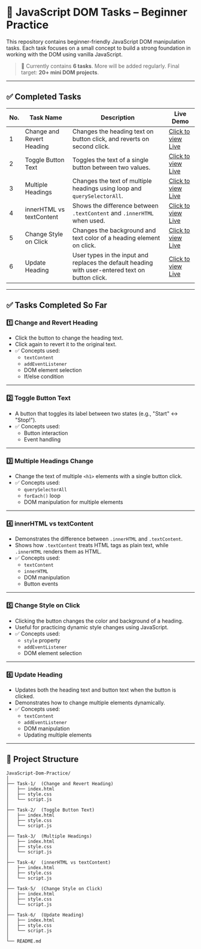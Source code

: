 # 🔧 JavaScript DOM Tasks – Beginner Practice

This repository contains beginner-friendly JavaScript DOM manipulation tasks. Each task focuses on a small concept to build a strong foundation in working with the DOM using vanilla JavaScript.

> 📌 Currently contains **6 tasks**. More will be added regularly. Final target: **20+ mini DOM projects**.

---

## ✅ Completed Tasks

| No. | Task Name                  | Description                                                                 | Live Demo              |
|-----|-----------------------------|----------------------------------------------------------------------------|------------------------|
| 1   | Change and Revert Heading  | Changes the heading text on button click, and reverts on second click.      | [Click to view Live](https://suru190.github.io/JavaScript-Dom-Practice/task01-change-and-revert-heading)              |
| 2   | Toggle Button Text         | Toggles the text of a single button between two values.                     | [Click to view Live](https://suru190.github.io/JavaScript-Dom-Practice/task02-toggle-button-text)              |
| 3   | Multiple Headings          | Changes the text of multiple headings using loop and `querySelectorAll`.    | [Click to view Live](https://suru190.github.io/JavaScript-Dom-Practice/task03-multiple-heading)              |
| 4   | innerHTML vs textContent   | Shows the difference between `.textContent` and `.innerHTML` when used.     | [Click to view Live](https://suru190.github.io/JavaScript-Dom-Practice/task04-innerHTML-vs-textContent)              |
| 5   | Change Style on Click      | Changes the background and text color of a heading element on click.        | [Click to view Live](https://suru190.github.io/JavaScript-Dom-Practice/task05-change-style-on-click)              |
| 6   | Update Heading             |  User types in the input and replaces the default heading with user-entered text on button click.             | [Click to view Live](https://suru190.github.io/JavaScript-Dom-Practice/task06-update-heading)              |

---

## ✅ Tasks Completed So Far

### 1️⃣ Change and Revert Heading
- Click the button to change the heading text.
- Click again to revert it to the original text.
- ✅ Concepts used:
  - `textContent`
  - `addEventListener`
  - DOM element selection
  - If/else condition

---

### 2️⃣ Toggle Button Text
- A button that toggles its label between two states (e.g., "Start" ↔ "Stop!").
- ✅ Concepts used:
  - Button interaction
  - Event handling

---

### 3️⃣ Multiple Headings Change
- Change the text of multiple `<h1>` elements with a single button click.
- ✅ Concepts used:
  - `querySelectorAll`
  - `forEach()` loop
  - DOM manipulation for multiple elements

---

### 4️⃣ innerHTML vs textContent
- Demonstrates the difference between `.innerHTML` and `.textContent`.
- Shows how `.textContent` treats HTML tags as plain text, while `.innerHTML` renders them as HTML.
- ✅ Concepts used:
  - `textContent`
  - `innerHTML`
  - DOM manipulation
  - Button events

---

### 5️⃣ Change Style on Click
- Clicking the button changes the color and background of a heading.
- Useful for practicing dynamic style changes using JavaScript.
- ✅ Concepts used:
  - `style` property
  - `addEventListener`
  - DOM element selection

---

### 6️⃣ Update Heading
- Updates both the heading text and button text when the button is clicked.
- Demonstrates how to change multiple elements dynamically.
- ✅ Concepts used:
  - `textContent`
  - `addEventListener`
  - DOM manipulation
  - Updating multiple elements

---

## 📁 Project Structure

```
JavaScript-Dom-Practice/
│
├── Task-1/  (Change and Revert Heading)
│   ├── index.html
│   ├── style.css
│   └── script.js
│
├── Task-2/  (Toggle Button Text)
│   ├── index.html
│   ├── style.css
│   └── script.js
│
├── Task-3/  (Multiple Headings)
│   ├── index.html
│   ├── style.css
│   └── script.js
│
├── Task-4/  (innerHTML vs textContent)
│   ├── index.html
│   ├── style.css
│   └── script.js
│
├── Task-5/  (Change Style on Click)
│   ├── index.html
│   ├── style.css
│   └── script.js
│
├── Task-6/  (Update Heading)
│   ├── index.html
│   ├── style.css
│   └── script.js
│
└── README.md
```
